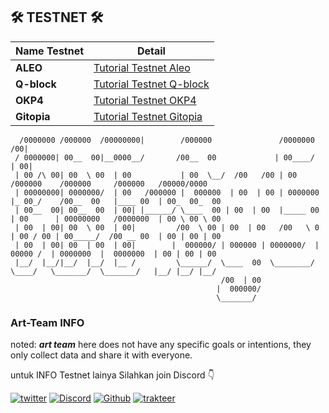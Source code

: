 
## 🛠 TESTNET 🛠
| Name Testnet             | Detail                                                                               | 
| ----------------- | --------------------------------------------------------------------------------------------|
|    **ALEO**       |[Tutorial Testnet Aleo](https://github.com/Art-Sy5team/Aleo/blob/main/README.md)                  |  
|    **Q-block**    |[Tutorial Testnet Q-block](https://github.com/Art-Sy5team/Q-Blockchain-Tesnet/blob/main/README.md) |
|    **OKP4**       |[Tutorial Testnet OKP4](https://github.com/Art-Sy5team/OKP4)                                       |
|    **Gitopia**    |[Tutorial Testnet Gitopia](https://github.com/Art-Sy5team/Gitopia/blob/main/README.md)                                                            |


      /0000000 /000000  /00000000|        /000000               /0000000   /00|                                                 
     / 0000000| 00__  00|__0000__/       /00__  00             | 00____/  | 00|                                                
     | 00 /\ 00| 00  \ 00  | 00           | 00  \__/  /00   /00 | 00       /000000    /000000     /000000   /00000/0000    
     | 00000000| 0000000/  | 00   /000000 |  000000  | 00  | 00 | 0000000 |_ 00_/    /00__  00   |____ 00  | 00_  00_  00  
     | 00__  00| 00__  00  | 00| |______/ \____  00 | 00  | 00  |_____ 00 | 00      | 00000000   /0000000  | 00 \ 00 \ 00  
     | 00  | 00| 00  \ 00  | 00|         /00  \ 00 | 00  | 00   /00   \ 0 | 00 / 00 | 00_____/  /00 __ 00  | 00 | 00 | 00  
     | 00  | 00| 00  | 00  | 00|        |  000000/ | 000000 | 0000000/  |  00000 /  | 0000000  |  0000000  | 00 | 00 | 00  
     |__/  |__/|__/  |__/  |__ /         \______/  \____  00  \________/   \____/   \_______/  \_______/   |__/ |__/ |__/   
                                                   /00  | 00                                                                    
                                                  |  000000/                                                                    
                                                  \_______/   

### Art-Team INFO
noted: ***art team*** here does not have any specific goals or intentions, they only collect data and share it with everyone.

untuk INFO Testnet lainya Silahkan join Discord 👇

[![twitter](https://img.shields.io/badge/twitter-1DA1F2?style=for-the-badge&logo=twitter&logoColor=white)](https://twitter.com/ArtSy5team)
[![Discord](https://img.shields.io/badge/discord-7289d9?style=for-the-badge&logo=discord&logoColor=white)](https://discord.gg/EAKEdZU6c8)
[![Github](https://img.shields.io/badge/GitHub-171515?style=for-the-badge&logo=GitHub&logoColor=white)](https://github.com/Art-Sy5team)
[![trakteer](https://img.shields.io/badge/trakteer.id-e31e1e?style=for-the-badge&logo=ko-fi&logoColor=white)](https://trakteer.id/Art-Sy5team/tip)
